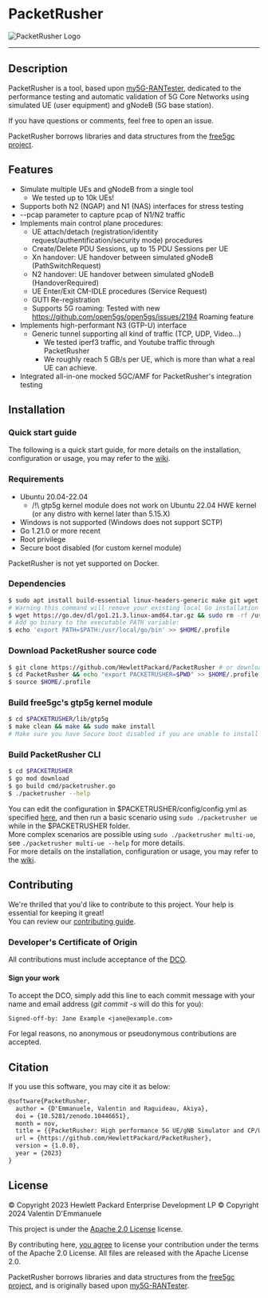 # PacketRusher

![PacketRusher Logo](docs/media/img/PacketRusher.png)

----
## Description
PacketRusher is a tool, based upon [my5G-RANTester](https://github.com/my5G/my5G-RANTester), dedicated to the performance testing and automatic validation of 5G Core Networks using simulated UE (user equipment) and gNodeB (5G base station).

If you have questions or comments, feel free to open an issue.

PacketRusher borrows libraries and data structures from the [free5gc project](https://github.com/free5gc/free5gc).

## Features
* Simulate multiple UEs and gNodeB from a single tool
  * We tested up to 10k UEs!
* Supports both N2 (NGAP) and N1 (NAS) interfaces for stress testing
* --pcap parameter to capture pcap of N1/N2 traffic
* Implements main control plane procedures:
  * UE attach/detach (registration/identity request/authentification/security mode) procedures
  * Create/Delete PDU Sessions, up to 15 PDU Sessions per UE
  * Xn handover: UE handover between simulated gNodeB (PathSwitchRequest)
  * N2 handover: UE handover between simulated gNodeB (HandoverRequired)
  * UE Enter/Exit CM-IDLE procedures (Service Request) 
  * GUTI Re-registration
  * Supports 5G roaming: Tested with new https://github.com/open5gs/open5gs/issues/2194 Roaming feature
* Implements high-performant N3 (GTP-U) interface
  * Generic tunnel supporting all kind of traffic (TCP, UDP, Video…)
    * We tested iperf3 traffic, and Youtube traffic through PacketRusher
    * We roughly reach 5 GB/s per UE, which is more than what a real UE can achieve.
* Integrated all-in-one mocked 5GC/AMF for PacketRusher's integration testing

## Installation
### Quick start guide
The following is a quick start guide, for more details on the installation, configuration or usage, you may refer to the [wiki](https://github.com/HewlettPackard/PacketRusher/wiki).

### Requirements
- Ubuntu 20.04-22.04
  - /!\ gtp5g kernel module does not work on Ubuntu 22.04 HWE kernel (or any distro with kernel later than 5.15.X)
- Windows is not supported (Windows does not support SCTP)
- Go 1.21.0 or more recent
- Root privilege
- Secure boot disabled (for custom kernel module)

PacketRusher is not yet supported on Docker.

### Dependencies
```bash
$ sudo apt install build-essential linux-headers-generic make git wget tar linux-modules-extra-$(uname -r)
# Warning this command will remove your existing local Go installation if you have one:
$ wget https://go.dev/dl/go1.21.3.linux-amd64.tar.gz && sudo rm -rf /usr/local/go && sudo tar -C /usr/local -xzf go1.21.3.linux-amd64.tar.gz
# Add go binary to the executable PATH variable:
$ echo 'export PATH=$PATH:/usr/local/go/bin' >> $HOME/.profile
```

### Download PacketRusher source code
```bash
$ git clone https://github.com/HewlettPackard/PacketRusher # or download the ZIP from https://github.com/HewlettPackard/PacketRusher/archive/refs/heads/master.zip and upload it to your Linux server
$ cd PacketRusher && echo "export PACKETRUSHER=$PWD" >> $HOME/.profile
$ source $HOME/.profile
```

### Build free5gc's gtp5g kernel module
```bash
$ cd $PACKETRUSHER/lib/gtp5g
$ make clean && make && sudo make install
# Make sure you have Secure boot disabled if you are unable to install the custom Kernel module
```

### Build PacketRusher CLI
```bash
$ cd $PACKETRUSHER
$ go mod download
$ go build cmd/packetrusher.go
$ ./packetrusher --help
```

You can edit the configuration in $PACKETRUSHER/config/config.yml as specified [here](https://github.com/HewlettPackard/PacketRusher/wiki/Configuration), and then run a basic scenario using `sudo ./packetrusher ue` while in the $PACKETRUSHER folder.   
More complex scenarios are possible using `sudo ./packetrusher multi-ue`, see `./packetrusher multi-ue --help` for more details.   
For more details on the installation, configuration or usage, you may refer to the [wiki](https://github.com/HewlettPackard/PacketRusher/wiki).

## Contributing
We're thrilled that you'd like to contribute to this project. Your help is essential for keeping it great!   
You can review our [contributing guide](CONTRIBUTING.md).

### Developer's Certificate of Origin
All contributions must include acceptance of the [DCO](DCO.md).

#### Sign your work
To accept the DCO, simply add this line to each commit message with your name and email address (*git commit -s* will do this for you):

    Signed-off-by: Jane Example <jane@example.com>

For legal reasons, no anonymous or pseudonymous contributions are accepted.

## Citation
If you use this software, you may cite it as below:
```latex
@software{PacketRusher,
  author = {D'Emmanuele, Valentin and Raguideau, Akiya},
  doi = {10.5281/zenodo.10446651},
  month = nov,
  title = {{PacketRusher: High performance 5G UE/gNB Simulator and CP/UP load tester}},
  url = {https://github.com/HewlettPackard/PacketRusher},
  version = {1.0.0},
  year = {2023}
}
```

## License
© Copyright 2023 Hewlett Packard Enterprise Development LP
© Copyright 2024 Valentin D'Emmanuele

This project is under the [Apache 2.0 License](LICENSE) license.

By contributing here, [you agree](DCO.md) to license your contribution under the terms of the Apache 2.0 License. All files are released with the Apache License 2.0.

PacketRusher borrows libraries and data structures from the [free5gc project](https://github.com/free5gc/free5gc), and is originally based upon [my5G-RANTester](https://github.com/my5G/my5G-RANTester).
